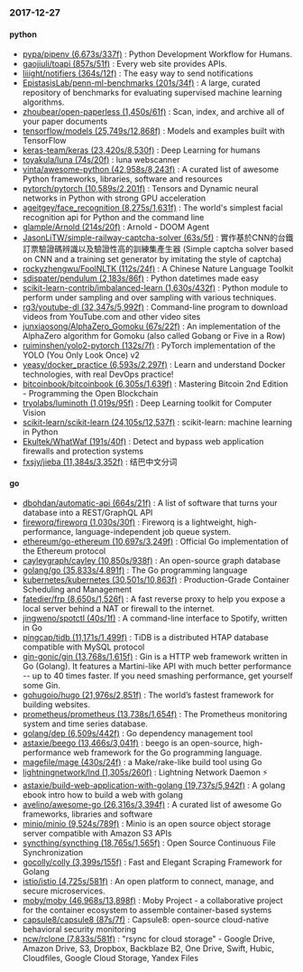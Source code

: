 ### 2017-12-27

#### python
* [pypa/pipenv (6,673s/337f)](https://github.com/pypa/pipenv) : Python Development Workflow for Humans.
* [gaojiuli/toapi (857s/51f)](https://github.com/gaojiuli/toapi) : Every web site provides APIs.
* [liiight/notifiers (364s/12f)](https://github.com/liiight/notifiers) : The easy way to send notifications
* [EpistasisLab/penn-ml-benchmarks (201s/34f)](https://github.com/EpistasisLab/penn-ml-benchmarks) : A large, curated repository of benchmarks for evaluating supervised machine learning algorithms.
* [zhoubear/open-paperless (1,450s/61f)](https://github.com/zhoubear/open-paperless) : Scan, index, and archive all of your paper documents
* [tensorflow/models (25,749s/12,868f)](https://github.com/tensorflow/models) : Models and examples built with TensorFlow
* [keras-team/keras (23,420s/8,530f)](https://github.com/keras-team/keras) : Deep Learning for humans
* [toyakula/luna (74s/20f)](https://github.com/toyakula/luna) : luna webscanner
* [vinta/awesome-python (42,958s/8,243f)](https://github.com/vinta/awesome-python) : A curated list of awesome Python frameworks, libraries, software and resources
* [pytorch/pytorch (10,589s/2,201f)](https://github.com/pytorch/pytorch) : Tensors and Dynamic neural networks in Python with strong GPU acceleration
* [ageitgey/face_recognition (8,275s/1,631f)](https://github.com/ageitgey/face_recognition) : The world's simplest facial recognition api for Python and the command line
* [glample/Arnold (214s/20f)](https://github.com/glample/Arnold) : Arnold - DOOM Agent
* [JasonLiTW/simple-railway-captcha-solver (63s/5f)](https://github.com/JasonLiTW/simple-railway-captcha-solver) : 實作基於CNN的台鐵訂票驗證碼辨識以及驗證性高的訓練集產生器 (Simple captcha solver based on CNN and a training set generator by imitating the style of captcha)
* [rockyzhengwu/FoolNLTK (112s/24f)](https://github.com/rockyzhengwu/FoolNLTK) : A Chinese Nature Language Toolkit
* [sdispater/pendulum (2,183s/86f)](https://github.com/sdispater/pendulum) : Python datetimes made easy
* [scikit-learn-contrib/imbalanced-learn (1,630s/432f)](https://github.com/scikit-learn-contrib/imbalanced-learn) : Python module to perform under sampling and over sampling with various techniques.
* [rg3/youtube-dl (32,347s/5,992f)](https://github.com/rg3/youtube-dl) : Command-line program to download videos from YouTube.com and other video sites
* [junxiaosong/AlphaZero_Gomoku (67s/22f)](https://github.com/junxiaosong/AlphaZero_Gomoku) : An implementation of the AlphaZero algorithm for Gomoku (also called Gobang or Five in a Row)
* [ruiminshen/yolo2-pytorch (132s/7f)](https://github.com/ruiminshen/yolo2-pytorch) : PyTorch implementation of the YOLO (You Only Look Once) v2
* [yeasy/docker_practice (6,593s/2,297f)](https://github.com/yeasy/docker_practice) : Learn and understand Docker technologies, with real DevOps practice!
* [bitcoinbook/bitcoinbook (6,305s/1,639f)](https://github.com/bitcoinbook/bitcoinbook) : Mastering Bitcoin 2nd Edition - Programming the Open Blockchain
* [tryolabs/luminoth (1,019s/95f)](https://github.com/tryolabs/luminoth) : Deep Learning toolkit for Computer Vision
* [scikit-learn/scikit-learn (24,105s/12,537f)](https://github.com/scikit-learn/scikit-learn) : scikit-learn: machine learning in Python
* [Ekultek/WhatWaf (191s/40f)](https://github.com/Ekultek/WhatWaf) : Detect and bypass web application firewalls and protection systems
* [fxsjy/jieba (11,384s/3,352f)](https://github.com/fxsjy/jieba) : 结巴中文分词

#### go
* [dbohdan/automatic-api (664s/21f)](https://github.com/dbohdan/automatic-api) : A list of software that turns your database into a REST/GraphQL API
* [fireworq/fireworq (1,030s/30f)](https://github.com/fireworq/fireworq) : Fireworq is a lightweight, high-performance, language-independent job queue system.
* [ethereum/go-ethereum (10,697s/3,249f)](https://github.com/ethereum/go-ethereum) : Official Go implementation of the Ethereum protocol
* [cayleygraph/cayley (10,850s/938f)](https://github.com/cayleygraph/cayley) : An open-source graph database
* [golang/go (35,833s/4,891f)](https://github.com/golang/go) : The Go programming language
* [kubernetes/kubernetes (30,501s/10,863f)](https://github.com/kubernetes/kubernetes) : Production-Grade Container Scheduling and Management
* [fatedier/frp (8,650s/1,526f)](https://github.com/fatedier/frp) : A fast reverse proxy to help you expose a local server behind a NAT or firewall to the internet.
* [jingweno/spotctl (40s/1f)](https://github.com/jingweno/spotctl) : A command-line interface to Spotify, written in Go
* [pingcap/tidb (11,171s/1,499f)](https://github.com/pingcap/tidb) : TiDB is a distributed HTAP database compatible with MySQL protocol
* [gin-gonic/gin (13,768s/1,615f)](https://github.com/gin-gonic/gin) : Gin is a HTTP web framework written in Go (Golang). It features a Martini-like API with much better performance -- up to 40 times faster. If you need smashing performance, get yourself some Gin.
* [gohugoio/hugo (21,976s/2,851f)](https://github.com/gohugoio/hugo) : The world’s fastest framework for building websites.
* [prometheus/prometheus (13,738s/1,654f)](https://github.com/prometheus/prometheus) : The Prometheus monitoring system and time series database.
* [golang/dep (6,509s/442f)](https://github.com/golang/dep) : Go dependency management tool
* [astaxie/beego (13,466s/3,041f)](https://github.com/astaxie/beego) : beego is an open-source, high-performance web framework for the Go programming language.
* [magefile/mage (430s/24f)](https://github.com/magefile/mage) : a Make/rake-like build tool using Go
* [lightningnetwork/lnd (1,305s/260f)](https://github.com/lightningnetwork/lnd) : Lightning Network Daemon ⚡️
* [astaxie/build-web-application-with-golang (19,737s/5,942f)](https://github.com/astaxie/build-web-application-with-golang) : A golang ebook intro how to build a web with golang
* [avelino/awesome-go (26,316s/3,394f)](https://github.com/avelino/awesome-go) : A curated list of awesome Go frameworks, libraries and software
* [minio/minio (9,524s/789f)](https://github.com/minio/minio) : Minio is an open source object storage server compatible with Amazon S3 APIs
* [syncthing/syncthing (18,765s/1,565f)](https://github.com/syncthing/syncthing) : Open Source Continuous File Synchronization
* [gocolly/colly (3,399s/155f)](https://github.com/gocolly/colly) : Fast and Elegant Scraping Framework for Golang
* [istio/istio (4,725s/581f)](https://github.com/istio/istio) : An open platform to connect, manage, and secure microservices.
* [moby/moby (46,968s/13,898f)](https://github.com/moby/moby) : Moby Project - a collaborative project for the container ecosystem to assemble container-based systems
* [capsule8/capsule8 (87s/7f)](https://github.com/capsule8/capsule8) : Capsule8: open-source cloud-native behavioral security monitoring
* [ncw/rclone (7,833s/581f)](https://github.com/ncw/rclone) : "rsync for cloud storage" - Google Drive, Amazon Drive, S3, Dropbox, Backblaze B2, One Drive, Swift, Hubic, Cloudfiles, Google Cloud Storage, Yandex Files
